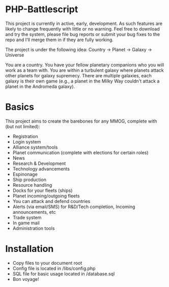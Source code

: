 PHP-Battlescript
================

This project is currently in active, early, development. As such features are likely to change frequently with little or no warning. Feel free to download and try the system, please file bug reports or submit your bug fixes to the repo and I'll merge them in if they are fully working.

The project is under the following idea: Country -> Planet -> Galaxy -> Universe

You are a country. You have your fellow planetary companions who you will work as a team with. You are within a turbulent galaxy where planets attack other planets for galaxy supremecy. There are multiple galaxies, each galaxy is their own game (e.g., a planet in the Milky Way couldn't attack a planet in the Andromeda galaxy).

Basics
======

This project aims to create the barebones for any MMOG, complete with (but not limited):

* Registration
* Login system
* Alliance system/tools
* Planet communication (complete with elections for certain roles)
* News
* Research & Development
* Technology advancements
* Espinonage
* Ship production
* Resource handling
* Docks for your fleets (ships)
* Planet incoming/outgoing fleets
* You can attack and defend countries
* Alerts (via email/SMS) for R&D/Tech completion, Incoming announcements, etc
* Trade system
* In game mail
* Administration tools

Installation
============

* Copy files to your document root
* Config file is located in /libs/config.php
* SQL file for basic usage located in /database.sql
* Bon voyage!